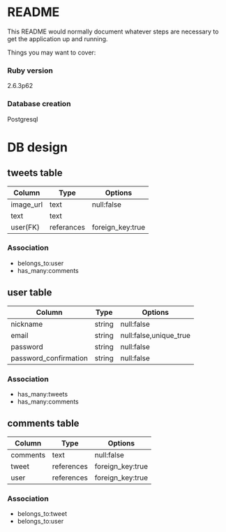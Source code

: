 # README

This README would normally document whatever steps are necessary to get the
application up and running.

Things you may want to cover:

### Ruby version
  2.6.3p62

### Database creation
  Postgresql

# DB design
## tweets table
|Column|Type|Options|
|---|---|---|
|image_url|text|null:false|
|text|text||
|user(FK)|referances|foreign_key:true|

### Association
- belongs_to:user
- has_many:comments

## user table
|Column|Type|Options|
|---|---|---|
|nickname|string|null:false|
|email|string|null:false,unique_true|
|password|string|null:false|
|password_confirmation|string|null:false|

### Association
- has_many:tweets
- has_many:comments

## comments table
|Column|Type|Options|
|---|---|---|
|comments|text|null:false|
|tweet|references|foreign_key:true|
|user|references|foreign_key:true|

### Association
- belongs_to:tweet
- belongs_to:user